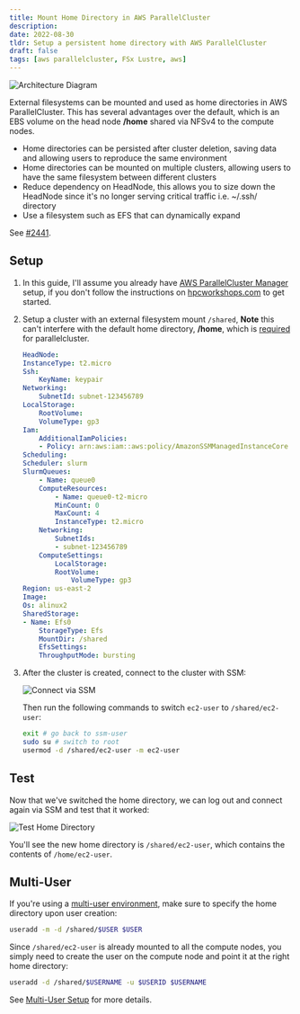 ```yaml
---
title: Mount Home Directory in AWS ParallelCluster
description: 
date: 2022-08-30
tldr: Setup a persistent home directory with AWS ParallelCluster
draft: false
tags: [aws parallelcluster, FSx Lustre, aws]
---
```


![Architecture Diagram](/img/external-home-pcluster/architecture.png)

External filesystems can be mounted and used as home directories in AWS ParallelCluster. This has several advantages over the default, which is an EBS volume on the head node **/home** shared via NFSv4 to the compute nodes.

* Home directories can be persisted after cluster deletion, saving data and allowing users to reproduce the same environment
* Home directories can be mounted on multiple clusters, allowing users to have the same filesystem between different clusters
* Reduce dependency on HeadNode, this allows you to size down the HeadNode since it's no longer serving critical traffic i.e. ~/.ssh/ directory
* Use a filesystem such as EFS that can dynamically expand

See [#2441](https://github.com/aws/aws-parallelcluster/issues/2441).

## Setup

1. In this guide, I'll assume you already have [AWS ParallelCluster Manager](https://pcluster.cloud) setup, if you don't follow the instructions on [hpcworkshops.com](https://www.hpcworkshops.com/03-deploy-pcm.html) to get started.
1. Setup a cluster with an external filesystem mount `/shared`, **Note** this can't interfere with the default home directory, **/home**, which is [required](https://github.com/aws/aws-parallelcluster/issues/2344) for parallelcluster.

    ```yaml
    HeadNode:
    InstanceType: t2.micro
    Ssh:
        KeyName: keypair
    Networking:
        SubnetId: subnet-123456789
    LocalStorage:
        RootVolume:
        VolumeType: gp3
    Iam:
        AdditionalIamPolicies:
        - Policy: arn:aws:iam::aws:policy/AmazonSSMManagedInstanceCore
    Scheduling:
    Scheduler: slurm
    SlurmQueues:
        - Name: queue0
        ComputeResources:
            - Name: queue0-t2-micro
            MinCount: 0
            MaxCount: 4
            InstanceType: t2.micro
        Networking:
            SubnetIds:
            - subnet-123456789
        ComputeSettings:
            LocalStorage:
            RootVolume:
                VolumeType: gp3
    Region: us-east-2
    Image:
    Os: alinux2
    SharedStorage:
    - Name: Efs0
        StorageType: Efs
        MountDir: /shared
        EfsSettings:
        ThroughputMode: bursting
    ```

1. After the cluster is created, connect to the cluster with SSM:

    ![Connect via SSM](/img/external-home-pcluster/ssm-connect.png)

    Then run the following commands to switch `ec2-user` to `/shared/ec2-user`:

    ```bash
    exit # go back to ssm-user
    sudo su # switch to root
    usermod -d /shared/ec2-user -m ec2-user
    ```

## Test

Now that we've switched the home directory, we can log out and connect again via SSM and test that it worked:

![Test Home Directory](/img/external-home-pcluster/home-dir.png)

You'll see the new home directory is `/shared/ec2-user`, which contains the contents of `/home/ec2-user`.

## Multi-User

If you're using a [multi-user environment](parallelcluster-multi-user.html), make sure to specify the home directory upon user creation:

```bash
useradd -m -d /shared/$USER $USER
```

Since `/shared/ec2-user` is already mounted to all the compute nodes, you simply need to create the user on the compute node and point it at the right home directory:

```bash
useradd -d /shared/$USERNAME -u $USERID $USERNAME
```

See [Multi-User Setup](parallelcluster-multi-user.html) for more details.